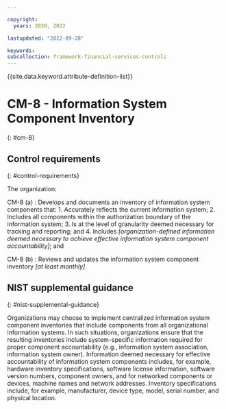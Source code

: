 ```yaml
---

copyright:
  years: 2020, 2022

lastupdated: "2022-09-28"

keywords: 
subcollection: framework-financial-services-controls
---
```


{{site.data.keyword.attribute-definition-list}}

         
# CM-8 - Information System Component Inventory
{: #cm-8}

## Control requirements
{: #control-requirements}

The organization:

CM-8 (a)
    : Develops and documents an inventory of information system components that:
      1. Accurately reflects the current information system;
      2. Includes all components within the authorization boundary of the information system;
      3. Is at the level of granularity deemed necessary for tracking and reporting; and
      4. Includes _[organization-defined information deemed necessary to achieve effective information system component accountability]_; and

CM-8 (b)
    : Reviews and updates the information system component inventory _[at least monthly]_.

## NIST supplemental guidance
{: #nist-supplemental-guidance}

Organizations may choose to implement centralized information system component inventories that include components from all organizational information systems. In such situations, organizations ensure that the resulting inventories include system-specific information required for proper component accountability (e.g., information system association, information system owner). Information deemed necessary for effective accountability of information system components includes, for example, hardware inventory specifications, software license information, software version numbers, component owners, and for networked components or devices, machine names and network addresses. Inventory specifications include, for example, manufacturer, device type, model, serial number, and physical location.



